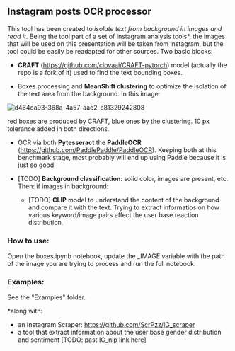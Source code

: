 ## Instagram posts OCR processor

This tool has been created to *isolate text from background in images and read it*. Being the tool part of a set of Instagram analysis tools*, the images that will be used on this presentation will be taken from instagram, but the tool could be easily be readapted for other sources. Two basic blocks:

- **CRAFT** (https://github.com/clovaai/CRAFT-pytorch) model (actually the repo is a fork of it) used to find the text bounding boxes.

- Boxes processing and **MeanShift clustering** to optimize the isolation of the text area from the background. In this image:

![d464ca93-368a-4a57-aae2-c81329242808](https://user-images.githubusercontent.com/55019419/179762258-42a059d1-e441-46c8-bfc8-04d1d5dbde57.png)

red boxes are produced by CRAFT, blue ones by the clustering. 10 px tolerance added in both directions.


- OCR via both **Pytesseract** the **PaddleOCR** (https://github.com/PaddlePaddle/PaddleOCR). Keeping both at this benchmark stage, most probably will end up using Paddle because it is just so good.

- [TODO] **Background classification**: solid color, images are present, etc. Then:
     if images in background: 
     - [TODO] **CLIP** model to understand the content of the background and compare it with the text. Trying to extract informatios on how various keyword/image pairs affect the user base reaction distribution.



### How to use: 

Open the boxes.ipynb notebook, update the _IMAGE variable with the path of the image you are trying to process and run the full notebook. 

### Examples: 

See the "Examples" folder.








*along with:
- an Instagram Scraper: https://github.com/ScrPzz/IG_scraper
- a tool that extract information about the user base gender distribution and sentiment [TODO: past IG_nlp link here]
